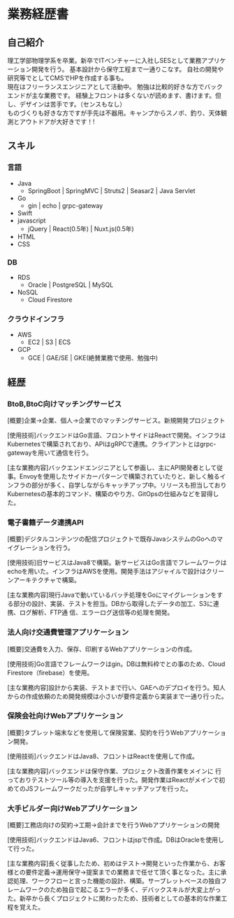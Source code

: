 # 業務経歴書

## 自己紹介
理工学部物理学系を卒業。新卒でITベンチャーに入社しSESとして業務アプリケーション開発を行う。 基本設計から保守工程まで一通りこなす。 自社の開発や研究等でとしてCMSでHPを作成する事も。  
現在はフリーランスエンジニアとして活動中。 勉強は比較的好きな方でバックエンドが主な業務です。 経験上フロントは多くないが読めます、書けます。但し、デザインは苦手です。（センスもなし）  
ものづくりも好きな方ですが手先は不器用。キャンプからスノボ、釣り、天体観測とアウトドアが大好きです！!  

## スキル
### 言語
+ Java
    + SpringBoot | SpringMVC | Struts2 | Seasar2 | Java Servlet
+ Go
    + gin | echo | grpc-gateway
+ Swift
+ javascript
    + jQuery | React(0.5年) | Nuxt.js(0.5年)
+ HTML
+ CSS

### DB
+ RDS
    + Oracle | PostgreSQL | MySQL
+ NoSQL
    + Cloud Firestore

### クラウドインフラ
+ AWS
    + EC2 | S3 | ECS
+ GCP
    + GCE | GAE/SE | GKE(絶賛業務で使用、勉強中)

## 経歴
### BtoB,BtoC向けマッチングサービス
[概要]企業→企業、個人→企業でのマッチングサービス。新規開発プロジェクト

[使用技術]バックエンドはGo言語、フロントサイドはReactで開発。インフラはKubernetesで構築されており、APIはgRPCで連携。クライアントとはgrpc-gatewayを用いて通信を行う。

[主な業務内容]バックエンドエンジニアとして参画し、主にAPI開発者として従事。Envoyを使用したサイドカーパターンで構築されていたりと、新しく触るインフラの部分が多く、自学しながらキャッチアップ中。リリースも担当しておりKubernetesの基本的コマンド、構築のやり方、GitOpsの仕組みなどを習得した。

### 電子書籍データ連携API
[概要]デジタルコンテンツの配信プロジェクトで既存JavaシステムのGoへのマイグレーションを行う。

[使用技術]旧サービスはJava8で構築。新サービスはGo言語でフレームワークはechoを用いた。インフラはAWSを使用。開発手法はアジャイルで設計はクリーンアーキテクチャで構築。

[主な業務内容]現行Javaで動いているバッチ処理をGoにマイグレーションをする部分の設計、実装、テストを担当。DBから取得したデータの加工、S3に連携、ログ解析、FTP通 信、エラーログ送信等の処理を開発。

### 法人向け交通費管理アプリケーション
[概要]交通費を入力、保存、印刷するWebアプリケーションの作成。

[使用技術]Go言語でフレームワークはgin。DBは無料枠でとの事のため、Cloud Firestore（firebase）を使用。

[主な業務内容]設計から実装、テストまで行い、GAEへのデプロイを行う。知人からの作成依頼のため開発規模は小さいが要件定義から実装まで一通り行った。

### 保険会社向けWebアプリケーション
[概要]タブレット端末などを使用して保険営業、契約を行うWebアプリケーション開発。

[使用技術]バックエンドはJava8、フロントはReactを使用して作成。

[主な業務内容]バックエンドは保守作業、プロジェクト改善作業をメインに 行っておりテストツール等の導入を支援を行った。開発作業はReactがメインで初めてのJSフレームワークだったが自学しキャッチアップを行った。

### 大手ビルダー向けWebアプリケーション
[概要]工務店向けの契約→工期→会計までを行うWebアプリケーションの開発

[使用技術]バックエンドはJava6、フロントはjspで作成。DBはOracleを使用して行った。

[主な業務内容]長く従事したため、初めはテスト→開発といった作業から、お客様との要件定義→運用保守→提案までの業務まで任せて頂く事となった。主に承認処理、ワークフローと言った機能の設計、構築。サーブレットベースの独自フレームワークのため独自で起こるエラーが多く、デバックスキルが大変上がった。新卒から長くプロジェクトに関わったため、技術者としての基本的な作業工程を覚えた。


